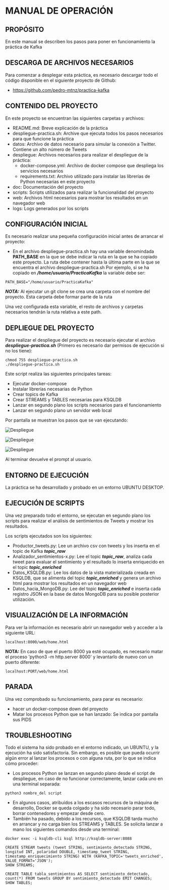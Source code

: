 # MANUAL DE OPERACIÓN

## PROPÓSITO

En este manual se describen los pasos para poner en funcionamiento la práctica de Kafka

## DESCARGA DE ARCHIVOS NECESARIOS

Para comenzar a desplegar esta práctica, es necesario descargar todo el código disponible en el siguiente proyecto de Github:

* https://github.com/pedro-mtnz/practica-kafka

## CONTENIDO DEL PROYECTO

En este proyecto se encuentran las siguientes carpetas y archivos:
* README.md: Breve explicación de la práctica
* despliegue-practica.sh: Archive que ejecuta todos los pasos necesarios para que funcione la práctica
* datos: Archivo de datos necesario para simular la conexión a Twitter. Contiene un alto número de Tweets
* despliegue: Archivos necesarios para realizar el despliegue de la práctica:
    * docker-compose.yml: Archivo de docker compose que despliega los servicios necesarios
    * requirements.txt: Archivo utilizado para instalar las librerías de Python necesarias en este proyecto
* doc: Documentación del proyecto
* scripts: Scripts utilizados para realizar la funcionalidad del proyecto
* web: Archivos html necesarios para mostrar los resultados en un navegador web
* logs: Logs generados por los scripts

## CONFIGURACIÓN INICIAL

Es necesario realizar una pequeña configuración inicial antes de arrancar el proyecto:
* En el archivo despliegue-practica.sh hay una variable denomindada **PATH_BASE** en la que se debe indicar la ruta en la que se ha copiado este proyecto. La ruta debe contener hasta la última parte en la que se encuentra el archivo despliegue-practica.sh Por ejemplo, si se ha copiado en ***/home/usuario/PracticaKafka*** la variable debe ser:

```
PATH_BASE="/home/usuario/PracticaKafka"
```
***NOTA:*** Al ejecutar un git clone se crea una carpeta con el nombre del proyecto. Esta carpeta debe formar parte de la ruta

Una vez configurada esta variable, el resto de archivos y carpetas necesarios tendrán la ruta relativa a este path.

## DEPLIEGUE DEL PROYECTO

Para realizar el despliegue del proyecto es necesario ejecutar el archivo ***despliegue-practica.sh*** (Primero es necesario dar permisos de ejecución si no los tiene):

```
chmod 755 despliegue-practica.sh
./despliegue-practica.sh
```

Este script realiza las siguientes principales tareas:
* Ejecutar docker-compose
* Instalar librerías necesarias de Python
* Crear topics de Kafka
* Crear STREAMS y TABLES necesarias para KSQLDB
* Lanzar en segundo plano los scripts necesarios para el funcionamiento
* Lanzar en segundo plano un servidor web local

Por pantalla se muestran los pasos que se van ejecutando:

![Despliegue](./imagenes/imagen-001.jpg)

![Despliegue](./imagenes/imagen-002.jpg)

![Despliegue](./imagenes/imagen-003.jpg)

Al terminar devuelve el prompt al usuario.

## ENTORNO DE EJECUCIÓN

La práctica se ha desarrollado y probado en un entorno UBUNTU DESKTOP.

## EJECUCIÓN DE SCRIPTS

Una vez preparado todo el entorno, se ejecutan en segundo plano los scripts para realizar el análisis de sentimientos de Tweets y mostrar los resultados.

Los scripts ejecutados son los siguientes:
* Productor_tweets.py: Lee un archivo csv con tweets y los inserta en el topic de Kafka ***topic_raw***
* Analizador_sentimientos-x.py: Lee el topic ***topic_raw***, analiza cada tweet para evaluar el sentimiento y el resultado lo inserta enriquecido en el topic ***topic_enriched***
* Datos_KSQLDB.py: Lee los datos de la vista materializada creada en KSQLDB, que se alimenta del topic ***topic_enriched*** y genera un archivo html para mostrar los resultados en un navegador web
* Datos_hacia_MongoDB.py: Lee del topic ***topic_enriched*** e inserta cada registro JSON en la base de datos MongoDB para su posible posterior utilización.

## VISUALIZACIÓN DE LA INFORMACIÓN

Para ver la información es necesario abrir un navegador web y acceder a la siguiente URL:

```
localhost:8000/web/home.html
```

**NOTA:** En caso de que el puerto 8000 ya esté ocupado, es necesario matar el proceso 'python3 -m http.server 8000' y levantarlo de nuevo con un puerto diferente:

```
localhost:PORT/web/home.html
```

## PARADA

Una vez comprobado su funcionamiento, para parar es necesario:
* hacer un docker-compose down del proyecto
* Matar los procesos Python que se han lanzado: Se indica por pantalla sus PIDS


## TROUBLESHOOTING

Todo el sistema ha sido probado en el entorno indicado, un UBUNTU, y la ejecución ha sido satisfactoria. Sin embargo, es posible que pueda ocurrir algún error al lanzar los procesos o con alguna ruta, por lo que se indica cómo proceder:

* Los procesos Python se lanzan en segundo plano desde el script de despliegue, en caso de no funcionar correctamente, lanzar cada uno en una terminal separada:

```
python3 nombre_del script
```

* En algunos casos, atribuídos a los escasos recursos de la máquina de desarrollo, Docker se queda colgado y ha sido necesario parar todo, borrar contenedores y empezar desde cero.
* También ha pasado, debido a los recursos, que KSQLDB tarda mucho en arrancar y no carga bien los STREAMS y TABLES. Se solicita lanzar a mano los siguientes comandos desde una terminal:

```
docker exec -i ksqldb-cli ksql http://ksqldb-server:8088

CREATE STREAM tweets (tweet STRING, sentimiento_detectado STRING, longitud INT, polaridad DOUBLE, timestamp_tweet STRING, timestamp_enriquecimiento STRING) WITH (KAFKA_TOPIC='tweets_enriched', VALUE_FORMAT='JSON');
SHOW STREAMS;

CREATE TABLE tabla_sentimientos AS SELECT sentimiento_detectado, count(*) FROM tweets GROUP BY sentimiento_detectado EMIT CHANGES;
SHOW TABLES;
```
